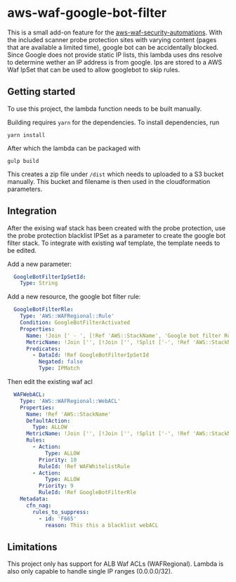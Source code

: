 # aws-waf-google-bot-filter

This is a small add-on feature for the [aws-waf-security-automations](https://github.com/awslabs/aws-waf-security-automations). With the included scanner probe protection sites with varying content (pages that are available a limited time), google bot can be accidentally blocked. Since Google does not provide static IP lists, this lambda uses dns resolve to determine wether an IP address is from google. Ips are stored to a AWS Waf IpSet that can be used to allow googlebot to skip rules.

## Getting started

To use this project, the lambda function needs to be built manually. 

Building requires `yarn` for the dependencies. To install dependencies, run
```
yarn install 
````
After which the lambda can be packaged with
```
gulp build
````
This creates a zip file under `/dist` which needs to uploaded to a S3 bucket manually. This bucket and filename is then used in the cloudformation parameters.

## Integration

After the exising waf stack has been created with the probe protection, use the probe protection blacklist IPSet as a parameter to create the google bot filter stack. To integrate with existing waf template, the template needs to be edited.

Add a new parameter:
```yml
  GoogleBotFilterIpSetId:
    Type: String
```

Add a new resource, the google bot filter rule:
```yml
  GoogleBotFilterRle:
    Type: 'AWS::WAFRegional::Rule'
    Condition: GoogleBotFilterActivated
    Properties:
      Name: !Join [' - ', [!Ref 'AWS::StackName', 'Google bot filter Rule']]
      MetricName: !Join ['', [!Join ['', !Split ['-', !Ref 'AWS::StackName']], 'GoogleBotFilterRule']]
      Predicates:
        - DataId: !Ref GoogleBotFilterIpSetId
          Negated: false
          Type: IPMatch
```

Then edit the existing waf acl
```yml
  WAFWebACL:
    Type: 'AWS::WAFRegional::WebACL'
    Properties:
      Name: !Ref 'AWS::StackName'
      DefaultAction:
        Type: ALLOW
      MetricName: !Join ['', [!Join ['', !Split ['-', !Ref 'AWS::StackName']], 'MaliciousRequesters']]
      Rules:
        - Action:
            Type: ALLOW
          Priority: 10
          RuleId: !Ref WAFWhitelistRule
        - Action:
            Type: ALLOW
          Priority: 9
          RuleId: !Ref GoogleBotFilterRle
    Metadata:
      cfn_nag:
        rules_to_suppress:
          - id: 'F665'
            reason: This this a blacklist webACL
```


## Limitations

This project only has support for ALB Waf ACLs (WAFRegional). Lambda is also only capable to handle single IP ranges (0.0.0.0/32).
